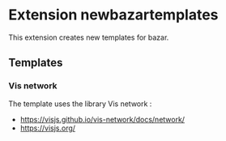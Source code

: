 # Extension newbazartemplates

This extension creates new templates for bazar. 

## Templates

### Vis network

The template uses the library Vis network :  
 - https://visjs.github.io/vis-network/docs/network/
 - https://visjs.org/